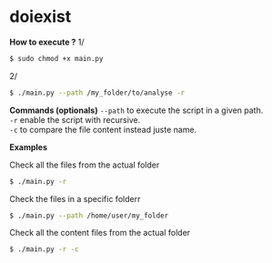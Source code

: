 # doiexist

**How to execute ?**
1/
```bash
$ sudo chmod +x main.py
```
2/
```bash
$ ./main.py --path /my_folder/to/analyse -r
```


**Commands (optionals)**
`--path` to execute the script in a given path.  
`-r` enable the script with recursive.  
`-c` to compare the file content instead juste name.

**Examples**

Check all the files from the actual folder
```bash
$ ./main.py -r
```

Check the files in a specific folderr
```bash
$ ./main.py --path /home/user/my_folder
```

Check all the content files from the actual folder  
```bash
$ ./main.py -r -c
```
